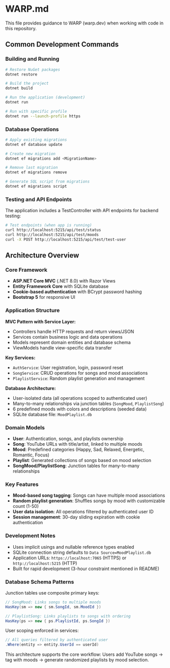 # WARP.md

This file provides guidance to WARP (warp.dev) when working with code in this repository.

## Common Development Commands

### Building and Running
```bash
# Restore NuGet packages
dotnet restore       

# Build the project
dotnet build

# Run the application (development)
dotnet run

# Run with specific profile
dotnet run --launch-profile https
```

### Database Operations
```bash
# Apply existing migrations
dotnet ef database update

# Create new migration
dotnet ef migrations add <MigrationName>

# Remove last migration
dotnet ef migrations remove

# Generate SQL script from migrations
dotnet ef migrations script
```

### Testing and API Endpoints
The application includes a TestController with API endpoints for backend testing:
```bash
# Test endpoints (when app is running)
curl http://localhost:5215/api/test/status
curl http://localhost:5215/api/test/moods
curl -X POST http://localhost:5215/api/test/test-user
```

## Architecture Overview

### Core Framework
- **ASP.NET Core MVC** (.NET 8.0) with Razor Views
- **Entity Framework Core** with SQLite database
- **Cookie-based authentication** with BCrypt password hashing
- **Bootstrap 5** for responsive UI

### Application Structure

**MVC Pattern with Service Layer:**
- Controllers handle HTTP requests and return views/JSON
- Services contain business logic and data operations
- Models represent domain entities and database schema
- ViewModels handle view-specific data transfer

**Key Services:**
- `AuthService`: User registration, login, password reset
- `SongService`: CRUD operations for songs and mood associations
- `PlaylistService`: Random playlist generation and management

**Database Architecture:**
- User-isolated data (all operations scoped to authenticated user)
- Many-to-many relationships via junction tables (`SongMood`, `PlaylistSong`)
- 6 predefined moods with colors and descriptions (seeded data)
- SQLite database file: `MoodPlaylist.db`

### Domain Models
- **User**: Authentication, songs, and playlists ownership
- **Song**: YouTube URLs with title/artist, linked to multiple moods
- **Mood**: Predefined categories (Happy, Sad, Relaxed, Energetic, Romantic, Focus)
- **Playlist**: Generated collections of songs based on mood selection
- **SongMood/PlaylistSong**: Junction tables for many-to-many relationships

### Key Features
- **Mood-based song tagging**: Songs can have multiple mood associations
- **Random playlist generation**: Shuffles songs by mood with customizable count (1-50)
- **User data isolation**: All operations filtered by authenticated user ID
- **Session management**: 30-day sliding expiration with cookie authentication

### Development Notes
- Uses implicit usings and nullable reference types enabled
- SQLite connection string defaults to `Data Source=MoodPlaylist.db`
- Application URLs: `https://localhost:7065` (HTTPS) or `http://localhost:5215` (HTTP)
- Built for rapid development (3-hour constraint mentioned in README)

### Database Schema Patterns
Junction tables use composite primary keys:
```csharp
// SongMood: Links songs to multiple moods
HasKey(sm => new { sm.SongId, sm.MoodId })

// PlaylistSong: Links playlists to songs with ordering
HasKey(ps => new { ps.PlaylistId, ps.SongId })
```

User scoping enforced in services:
```csharp
// All queries filtered by authenticated user
.Where(entity => entity.UserId == userId)
```

This architecture supports the core workflow: Users add YouTube songs → tag with moods → generate randomized playlists by mood selection.
